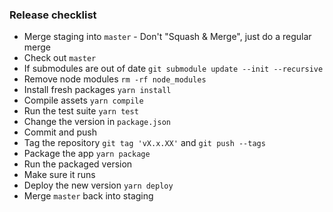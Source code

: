 ### Release checklist
* Merge staging into `master` - Don't "Squash & Merge", just do a regular merge
* Check out `master`
* If submodules are out of date `git submodule update --init --recursive`
* Remove node modules `rm -rf node_modules`
* Install fresh packages `yarn install`
* Compile assets `yarn compile`
* Run the test suite `yarn test`
* Change the version in `package.json`
* Commit and push
* Tag the repository `git tag 'vX.x.XX'` and `git push --tags`
* Package the app `yarn package`
* Run the packaged version
* Make sure it runs
* Deploy the new version `yarn deploy`
* Merge `master` back into staging
